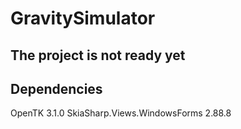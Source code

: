 # GravitySimulator

## The project is not ready yet

## Dependencies
OpenTK 3.1.0
SkiaSharp.Views.WindowsForms 2.88.8
